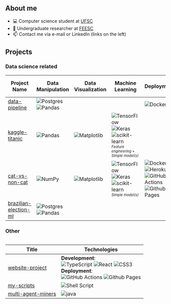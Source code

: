 ## About me
- 💻 Computer science student at [UFSC](https://ufsc.br/)
- 🔬 Undergraduate researcher at [FEESC](https://www.linkedin.com/company/feesc/mycompany/)
- 📫 Contact me via e-mail or LinkedIn (links on the left)

## Projects

### Data science related
| Project Name | Data Manipulation | Data Visualization | Machine Learning | Deployment | Data Workflow & APIs |
|--------------|-------------------|---------------|------------------|------------|----------------------|
| [data-pipeline](https://github.com/njoppi2/data-pipeline)          | ![Postgres](https://img.shields.io/badge/postgres-%23316192.svg?style=for-the-badge&logo=postgresql&logoColor=white) ![Pandas](https://img.shields.io/badge/pandas-%23150458.svg?style=for-the-badge&logo=pandas&logoColor=white) | | | ![Docker](https://img.shields.io/badge/docker-%230db7ed.svg?style=for-the-badge&logo=docker&logoColor=white) | ![Apache Airflow](https://img.shields.io/badge/Airflow-017CEE?style=for-the-badge&logo=Apache%20Airflow&logoColor=white) |
| [kaggle-titanic](https://github.com/njoppi2/kaggle-titanic)      | ![Pandas](https://img.shields.io/badge/pandas-%23150458.svg?style=for-the-badge&logo=pandas&logoColor=white) | ![Matplotlib](https://img.shields.io/badge/Matplotlib-%23ffffff.svg?style=for-the-badge&logo=Matplotlib&logoColor=black) | ![TensorFlow](https://img.shields.io/badge/TensorFlow-%23FF6F00.svg?style=for-the-badge&logo=TensorFlow&logoColor=white) ![Keras](https://img.shields.io/badge/Keras-%23D00000.svg?style=for-the-badge&logo=Keras&logoColor=white) ![scikit-learn](https://img.shields.io/badge/scikit--learn-%23F7931E.svg?style=for-the-badge&logo=scikit-learn&logoColor=white) <br><sub><sup>*Feature engineering + Simple model(s)*</sup><sub>| | |
| [cat-vs-non-cat](https://github.com/njoppi2/cat-vs-non-cat)    | ![NumPy](https://img.shields.io/badge/numpy-%23013243.svg?style=for-the-badge&logo=numpy&logoColor=white) | ![Matplotlib](https://img.shields.io/badge/Matplotlib-%23ffffff.svg?style=for-the-badge&logo=Matplotlib&logoColor=black) | ![TensorFlow](https://img.shields.io/badge/TensorFlow-%23FF6F00.svg?style=for-the-badge&logo=TensorFlow&logoColor=white) ![Keras](https://img.shields.io/badge/Keras-%23D00000.svg?style=for-the-badge&logo=Keras&logoColor=white) ![scikit-learn](https://img.shields.io/badge/scikit--learn-%23F7931E.svg?style=for-the-badge&logo=scikit-learn&logoColor=white) <br><sub><sup>*Simple model(s)*</sup></sub> | ![Docker](https://img.shields.io/badge/docker-%230db7ed.svg?style=for-the-badge&logo=docker&logoColor=white) ![Heroku](https://img.shields.io/badge/heroku-%23430098.svg?style=for-the-badge&logo=heroku&logoColor=white) ![GitHub Actions](https://img.shields.io/badge/github%20actions-%232671E5.svg?style=for-the-badge&logo=githubactions&logoColor=white) ![Github Pages](https://img.shields.io/badge/github%20pages-121013?style=for-the-badge&logo=github&logoColor=white) | ![FastAPI](https://img.shields.io/badge/FastAPI-005571?style=for-the-badge&logo=fastapi) |
| [brazilian-election-ml](https://github.com/njoppi2/brazilian-election-ml) | ![Postgres](https://img.shields.io/badge/postgres-%23316192.svg?style=for-the-badge&logo=postgresql&logoColor=white) ![Pandas](https://img.shields.io/badge/pandas-%23150458.svg?style=for-the-badge&logo=pandas&logoColor=white) | | | | |

### Other
<table>

|Title | Technologies|
|--|--|
| [website-project](https://github.com/njoppi2/website-project) | **Development**:<br> ![TypeScript](https://img.shields.io/badge/typescript-%23007ACC.svg?style=for-the-badge&logo=typescript&logoColor=white) ![React](https://img.shields.io/badge/react-%2320232a.svg?style=for-the-badge&logo=react&logoColor=%2361DAFB) ![CSS3](https://img.shields.io/badge/css3-%231572B6.svg?style=for-the-badge&logo=css3&logoColor=white) <br> **Deployment**:<br> ![GitHub Actions](https://img.shields.io/badge/github%20actions-%232671E5.svg?style=for-the-badge&logo=githubactions&logoColor=white) ![Github Pages](https://img.shields.io/badge/github%20pages-121013?style=for-the-badge&logo=github&logoColor=white) |
| [my-scripts](https://github.com/njoppi2/my-scripts) | ![Shell Script](https://img.shields.io/badge/shell_script-%23121011.svg?style=for-the-badge&logo=gnu-bash&logoColor=white) |
| [multi-agent-miners](https://github.com/njoppi2/multi-agent-miners) | ![java](https://img.shields.io/badge/Java-ED8B00?style=for-the-badge&logo=openjdk&logoColor=white)|
</table>
<!--
https://github.com/Ileriayo/markdown-badges#servers
https://dev.to/envoy_/150-badges-for-github-pnk

<!--
## Programming skills
<code><img height="20" alt="python" src="https://raw.githubusercontent.com/github/explore/5c058a388828bb5fde0bcafd4bc867b5bb3f26f3/topics/python/python.png"></code>
<code><img height="20" alt="javascript" src="https://raw.githubusercontent.com/github/explore/80688e429a7d4ef2fca1e82350fe8e3517d3494d/topics/javascript/javascript.png"></code>
<code><img height="20" alt="bash" src="https://raw.githubusercontent.com/github/explore/80688e429a7d4ef2fca1e82350fe8e3517d3494d/topics/bash/bash.png"></code>
<code><img height="20" alt="typescript" src="https://raw.githubusercontent.com/github/explore/80688e429a7d4ef2fca1e82350fe8e3517d3494d/topics/typescript/typescript.png"></code>
<code><img height="20" alt="react" src="https://raw.githubusercontent.com/github/explore/80688e429a7d4ef2fca1e82350fe8e3517d3494d/topics/react/react.png"></code>
<br />

<!--
![Anurag's GitHub stats](https://github-readme-stats.vercel.app/api?username=njoppi2&show_icons=true)

<!--
[![willianrod's wakatime stats](https://github-readme-stats.vercel.app/api/wakatime?username=njoppi2)](https://github.com/anuraghazra/github-readme-stats)

https://github.com/abhisheknaiidu/awesome-github-profile-readme#code-mode-
https://github.com/DenverCoder1/DenverCoder1


I started my coding career at Voltbras, a startup created by some friends of mine, where I learned the majority of my web development skills.

Here are some ideas to get you started:

- 🔭 I’m currently working on ...
- 🌱 I’m currently learning ...
- 👯 I’m looking to collaborate on ...
- 🤔 I’m looking for help with ...
- 💬 Ask me about ...
- 📫 How to reach me: ...
- 😄 Pronouns: ...
- ⚡ Fun fact: ...
-->
